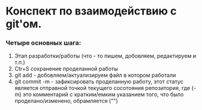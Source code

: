 # Конспект по взаимодействию с git'ом.

### **Четыре основных шага:**

1. Этап разработки/работы
(что - то пишем, добовляем, редактируем и т.п.)
2. Ctr+S сохранение проделанной работы
3. git add - добовляем/актуализируем файл в котором работали
4. git commit -m - зафиксировать проделанную работу, этот статус является отправной точкой текущего сосотояния репозитория, где (-m) это комментарий с кратким/емким указанием того, что было проделано/изменено, обрамляется ("")